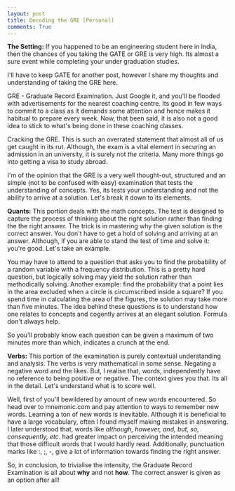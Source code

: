 ```yaml
---
layout: post
title: Decoding the GRE [Personal]
comments: True
---
```

**The Setting:** If you happened to be an engineering student here in India, then the chances of you taking the GATE or GRE is very high. Its almost a sure event while completing your under graduation studies.

I'll have to keep GATE for another post, however I share my thoughts and understanding of taking the GRE here.

GRE - Graduate Record Examination. Just Google it, and you'll be flooded with advertisements for the nearest coaching centre. Its good in few ways to commit to a class as it demands some attention and hence makes it habitual to prepare every week. Now, that been said, it is also not a good idea to stick to what's being done in these coaching classes.

Cracking the GRE. This is such an overrated statement that almost all of us get caught in its rut. Although, the exam is a vital element in securing an admission in an university, it is surely not *the* criteria. Many more things go into getting a visa to study abroad. 

I'm of the opinion that the GRE is a very well thought-out, structured and an simple (not to be confused with easy) examination that tests the understanding of concepts. Yes, its tests your understanding and not the ability to arrive at a solution. Let's break it down to its elements.

**Quants:** This portion deals with the math concepts. The test is designed to capture the process of thinking about the right solution rather than finding the the right answer. The trick is in mastering why the given solution is the correct answer. You don't have to get a hold of solving and arriving at an answer. Although, if you are able to stand the test of time and solve it: you're good. Let's take an example.

You may have to attend to a question that asks you to find the probability of a random variable with a frequency distribution. This is a pretty hard question, but logically solving may yield the solution rather than methodically solving. Another example: find the probability that a point lies in the area excluded when a circle is circumscribed inside a square? If you spend time in calculating the area of the figures, the solution may take more than five minutes. The idea behind these questions is to understand how one relates to concepts and cogently arrives at an elegant solution. Formula don't always help.

So you'll probably know each question can be given a maximum of two minutes more than which, indicates a crunch at the end. 

**Verbs:** This portion of the examination is purely contextual understanding and analysis. The verbs is very mathematical in some sense. Negating a negative word and the likes. But, I realise that, words, independently have no reference to being positive or negative. The context gives you that. Its all in the detail. Let's understand what is to score well.

Well, first of you'll bewildered by amount of new words encountered. So head over to mnemonic.com and pay attention to ways to remember new words. Learning a ton of new words is inevitable. Although it is beneficial to have a large vocabulary, often I found myself making mistakes in answering. I later understood that, words like *although, however, and, but, so, consequently, etc.* had greater impact on perceiving the intended meaning that those difficult words that I would hardly read. Additionally, punctuation marks like :, ;, -, give a lot of information towards finding the right answer.

So, in conclusion, to trivialise the intensity, the Graduate Record Examination is all about **why** and not **how**. The correct answer is given as an option after all!